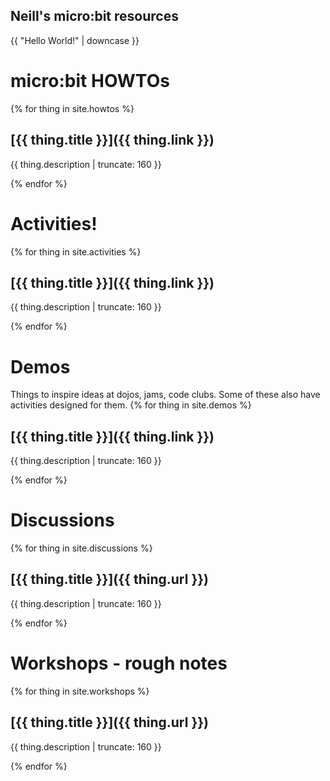 ## Neill's micro:bit resources

{{ "Hello World!" | downcase }}

# micro:bit HOWTOs

{% for thing in site.howtos %}

## [{{ thing.title }}]({{ thing.link }})

<p class="post-excerpt">{{ thing.description | truncate: 160 }}</p>

{% endfor %}   


# Activities!

{% for thing in site.activities %}

## [{{ thing.title }}]({{ thing.link }})

<p class="post-excerpt">{{ thing.description | truncate: 160 }}</p>

{% endfor %}    

# Demos

Things to inspire ideas at dojos, jams, code clubs.  Some of these also have activities designed for them.
{% for thing in site.demos %}

## [{{ thing.title }}]({{ thing.link }})

<p class="post-excerpt">{{ thing.description | truncate: 160 }}</p>

{% endfor %}   

# Discussions

{% for thing in site.discussions %}

## [{{ thing.title }}]({{ thing.url }})

<p class="post-excerpt">{{ thing.description | truncate: 160 }}</p>

{% endfor %}   

# Workshops - rough notes

{% for thing in site.workshops %}

## [{{ thing.title }}]({{ thing.url }})

<p class="post-excerpt">{{ thing.description | truncate: 160 }}</p>

{% endfor %}   